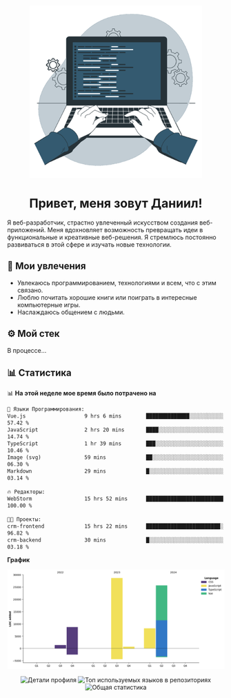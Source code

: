 <div align="center">
  <img width="400" src="assets/main_pic.webp" alt="">
  <h1>Привет, меня зовут Даниил!</h1>
</div>

Я веб-разработчик, страстно увлеченный искусством создания веб-приложений. Меня вдохновляет возможность превращать идеи в функциональные и креативные веб-решения. Я стремлюсь постоянно развиваться в этой сфере и изучать новые технологии.

## :game_die: Мои увлечения

* Увлекаюсь программированием, технологиями и всем, что с этим связано.
* Люблю почитать хорошие книги или поиграть в интересные компьютерные игры.
* Наслаждаюсь общением с людьми.

## :gear: Мой стек

В процессе...

## :bar_chart: Статистика

<!--START_SECTION:waka-->
📊 **На этой неделе мое время было потрачено на** 

```text
💬 Языки Программирования: 
Vue.js                   9 hrs 6 mins        ██████████████░░░░░░░░░░░   57.42 % 
JavaScript               2 hrs 20 mins       ████░░░░░░░░░░░░░░░░░░░░░   14.74 % 
TypeScript               1 hr 39 mins        ███░░░░░░░░░░░░░░░░░░░░░░   10.46 % 
Image (svg)              59 mins             ██░░░░░░░░░░░░░░░░░░░░░░░   06.30 % 
Markdown                 29 mins             █░░░░░░░░░░░░░░░░░░░░░░░░   03.14 % 

🔥 Редакторы: 
WebStorm                 15 hrs 52 mins      █████████████████████████   100.00 % 

🐱‍💻 Проекты: 
crm-frontend             15 hrs 22 mins      ████████████████████████░   96.82 % 
crm-backend              30 mins             █░░░░░░░░░░░░░░░░░░░░░░░░   03.18 % 
```

**График**

![Lines of Code chart](https://raw.githubusercontent.com/daniilgrigorev01/daniilgrigorev01/main/assets/bar_graph.png)


<!--END_SECTION:waka-->

<div align="center">
  <img src="http://github-profile-summary-cards.vercel.app/api/cards/profile-details?username=daniilgrigorev01&theme=github" alt="Детали профиля">
  <img src="http://github-profile-summary-cards.vercel.app/api/cards/repos-per-language?username=daniilgrigorev01&theme=github" alt="Топ используемых языков в репозиториях">
  <img src="http://github-profile-summary-cards.vercel.app/api/cards/stats?username=daniilgrigorev01&theme=github" alt="Общая статистика">
</div>
